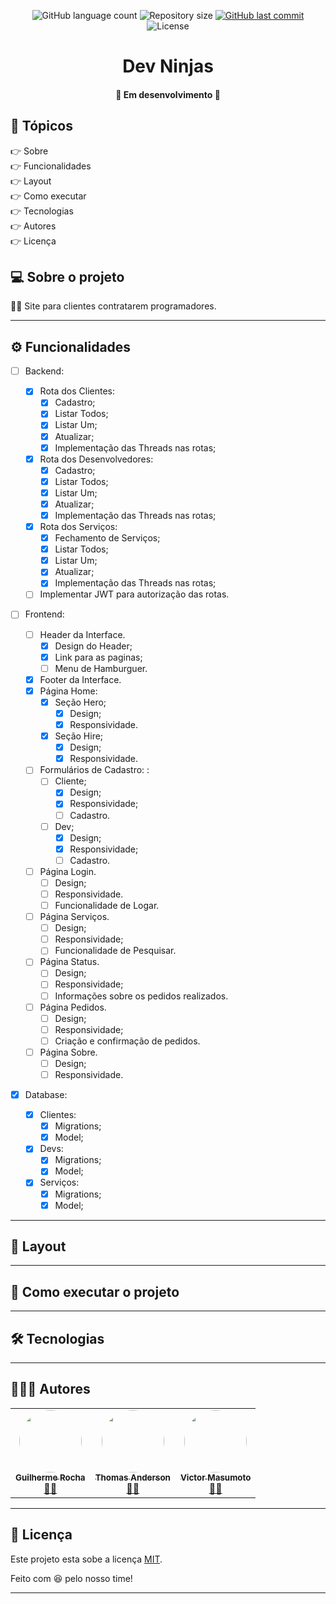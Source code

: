 <p align="center">
  <img alt="GitHub language count" src="https://img.shields.io/github/languages/count/grochavieira/BetaPrice?color=%2304D361&style=for-the-badge">

  <img alt="Repository size" src="https://img.shields.io/github/repo-size/grochavieira/BetaPrice?style=for-the-badge">
  
  <a href="https://github.com/grochavieira/BetaPrice/commits/master">
    <img alt="GitHub last commit" src="https://img.shields.io/github/last-commit/grochavieira/BetaPrice?style=for-the-badge">
  </a>
    
   <img alt="License" src="https://img.shields.io/badge/license-MIT-brightgreen?style=for-the-badge">
  
 
</p>
<h1 align="center">
    Dev Ninjas
</h1>

<h4 align="center"> 
	🚧  Em desenvolvimento 🚧
</h4>

## 🏁 Tópicos

<p>
 👉<a href="#-sobre-o-projeto" style="text-decoration: none; "> Sobre</a> <br/>
👉<a href="#-funcionalidades" style="text-decoration: none; "> Funcionalidades</a> <br/>
👉<a href="#-layout" style="text-decoration: none"> Layout</a> <br/>
👉<a href="#-como-executar-o-projeto" style="text-decoration: none"> Como executar</a> <br/>
👉<a href="#-tecnologias" style="text-decoration: none"> Tecnologias</a> <br/>
👉<a href="#-autores" style="text-decoration: none"> Autores</a> <br/>
👉<a href="#user-content--licença" style="text-decoration: none"> Licença</a>

</p>

## 💻 Sobre o projeto

👨‍💻 Site para clientes contratarem programadores.

---

<a name="-funcionalidades"></a>

## ⚙️ Funcionalidades

- [ ] Backend:

  - [x] Rota dos Clientes:
    - [x] Cadastro;
    - [x] Listar Todos;
    - [x] Listar Um;
    - [x] Atualizar;
    - [x] Implementação das Threads nas rotas;
  - [x] Rota dos Desenvolvedores:
    - [x] Cadastro;
    - [x] Listar Todos;
    - [x] Listar Um;
    - [x] Atualizar;
    - [x] Implementação das Threads nas rotas;
  - [x] Rota dos Serviços:
    - [x] Fechamento de Serviços;
    - [x] Listar Todos;
    - [x] Listar Um;
    - [x] Atualizar;
    - [x] Implementação das Threads nas rotas;
  - [ ] Implementar JWT para autorização das rotas.

- [ ] Frontend:

  - [ ] Header da Interface.
    - [x] Design do Header;
    - [x] Link para as paginas;
    - [ ] Menu de Hamburguer.
  - [x] Footer da Interface.
  - [x] Página Home:
    - [x] Seção Hero;
      - [x] Design;
      - [x] Responsividade.
    - [x] Seção Hire;
      - [x] Design;
      - [x] Responsividade.
  - [ ] Formulários de Cadastro: :
    - [ ] Cliente;
      - [x] Design;
      - [x] Responsividade;
      - [ ] Cadastro.
    - [ ] Dev;
      - [x] Design;
      - [x] Responsividade;
      - [ ] Cadastro.
  - [ ] Página Login.
    - [ ] Design;
    - [ ] Responsividade.
    - [ ] Funcionalidade de Logar.
  - [ ] Página Serviços.
    - [ ] Design;
    - [ ] Responsividade;
    - [ ] Funcionalidade de Pesquisar.
  - [ ] Página Status.
    - [ ] Design;
    - [ ] Responsividade;
    - [ ] Informações sobre os pedidos realizados.
  - [ ] Página Pedidos.
    - [ ] Design;
    - [ ] Responsividade;
    - [ ] Criação e confirmação de pedidos.
  - [ ] Página Sobre.
    - [ ] Design;
    - [ ] Responsividade.

- [x] Database:
  - [x] Clientes:
    - [x] Migrations;
    - [x] Model;
  - [x] Devs:
    - [x] Migrations;
    - [x] Model;
  - [x] Serviços:
    - [x] Migrations;
    - [x] Model;

---

## 🎨 Layout

---

## 🚀 Como executar o projeto

---

## 🛠 Tecnologias

---

<a name="-autor"></a>

## 👨🏽‍💻 **Autores**

<table>
  <tr>
    <td align="center"><a href="https://github.com/grochavieira"><img style="border-radius: 50%;" src="https://avatars1.githubusercontent.com/u/48029638?s=460&u=f8d11a7aa9ce76a782ef140a075c5c81be878f00&v=4" width="100px;" alt=""/><br /><sub><b> Guilherme Rocha </b></sub></a><br /><a href="https://www.linkedin.com/in/grochavieira/" title="Linkedin">🦸‍♂️</a></td>
    <td align="center"><a href="https://github.com/thomasafc"><img style="border-radius: 50%;" src="https://avatars1.githubusercontent.com/u/48140030?s=460&v=4" width="100px;" alt=""/><br /><sub><b> Thomas Anderson </b></sub></a><br /><a href="https://github.com/thomasafc" title="Github">🦸‍♂️</a></td>
    <td align="center"><a href="https://github.com/victor-m302"><img style="border-radius: 50%;" src="https://avatars2.githubusercontent.com/u/49913795?s=460&u=c6146fa6f6ee284c21a2c18daf33e5b066897309&v=4" width="100px;" alt=""/><br /><sub><b> Victor Masumoto </b></sub></a><br /><a href="https://github.com/victor-m302 " title="Github">🦸‍♂️</a></td>

  </tr>
</table>

---

## 📝 Licença

Este projeto esta sobe a licença [MIT](./LICENSE).

Feito com :satisfied: pelo nosso time!

---
